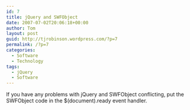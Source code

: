```yaml
---
id: 7
title: jQuery and SWFObject
date: 2007-07-02T20:06:18+00:00
author: Tom
layout: post
guid: http://tjrobinson.wordpress.com/?p=7
permalink: /?p=7
categories:
  - Software
  - Technology
tags:
  - jQuery
  - Software
---
```

If you have any problems with jQuery and SWFObject conflicting, put the SWFObject code in the $(document).ready event handler.